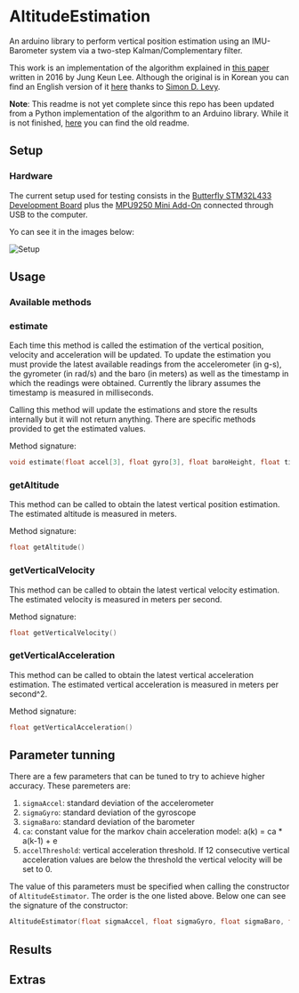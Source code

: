 # AltitudeEstimation
An arduino library to perform vertical position estimation using an IMU-Barometer system via a two-step Kalman/Complementary filter.

This work is an implementation of the algorithm explained in [this paper](http://www.koreascience.or.kr/article/ArticleFullRecord.jsp?cn=HSSHBT_2016_v25n3_202) written in 2016 by Jung Keun Lee. Although the original is in Korean you can find an English version of it [here](https://home.wlu.edu/~levys/TwoStepFilter.pdf) thanks to [Simon D. Levy](http://home.wlu.edu/~levys/).

**Note**: This readme is not yet complete since this repo has been updated from a Python implementation of the algorithm to an Arduino library. While it is not finished, [here](https://github.com/juangallostra/AltitudeEstimation/blob/master/README_old.md) you can find the old readme. 

## Setup

### Hardware

The current setup used for testing consists in the [Butterfly STM32L433 Development Board](https://www.tindie.com/products/TleraCorp/butterfly-stm32l433-development-board/) plus the [MPU9250 Mini Add-On](https://www.tindie.com/products/onehorse/mpu9250-teensy-3x-add-on-shields/) connected through USB to the computer.

Yo can see it in the images below:

![Setup](https://i.imgur.com/XqFxrWS.png)

## Usage


### Available methods

### estimate

Each time this method is called the estimation of the vertical position, velocity and acceleration will be updated. To update the estimation you must provide the latest available readings from the accelerometer (in g-s), the gyrometer (in rad/s) and the baro (in meters) as well as the timestamp in which the readings were obtained. Currently the library assumes the timestamp is measured in milliseconds.

Calling this method will update the estimations and store the results internally but it will not return anything. There are specific methods provided to get the estimated values. 

Method signature:

```cpp
void estimate(float accel[3], float gyro[3], float baroHeight, float timestamp)
```

### getAltitude

This method can be called to obtain the latest vertical position estimation. The estimated altitude is measured in meters.

Method signature:

```cpp
float getAltitude()

```

### getVerticalVelocity

This method can be called to obtain the latest vertical velocity estimation. The estimated velocity is measured in meters per second.

Method signature:

```cpp
float getVerticalVelocity()
```

### getVerticalAcceleration

This method can be called to obtain the latest vertical acceleration estimation. The estimated vertical acceleration is measured in meters per second^2.

Method signature:

```cpp
float getVerticalAcceleration()
```

## Parameter tunning

There are a few parameters that can be tuned to try to achieve higher accuracy. These paremeters are:

1. `sigmaAccel`: standard deviation of the accelerometer
2. `sigmaGyro`: standard deviation of the gyroscope
3. `sigmaBaro`: standard deviation of the barometer
4. `ca`:  constant value for the markov chain acceleration model: a(k) = ca * a(k-1) + e
5. `accelThreshold`: vertical acceleration threshold. If 12 consecutive vertical acceleration values are below the threshold the vertical velocity will be set to 0.

The value of this parameters must be specified when calling the constructor of `AltitudeEstimator`. The order is the one listed above. Below one can see the signature of the constructor:

```cpp
AltitudeEstimator(float sigmaAccel, float sigmaGyro, float sigmaBaro, float ca, float accelThreshold)
```

## Results


## Extras